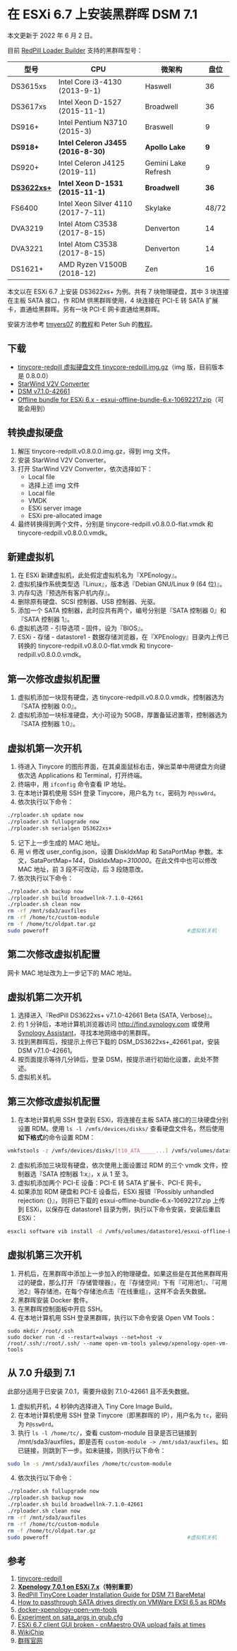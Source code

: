 # 在 ESXi 6.7 上安装黑群晖 DSM 7.1

本文更新于 2022 年 6 月 2 日。

目前 [RedPill Loader Builder](<https://github.com/RedPill-TTG/redpill-load>) 支持的黑群晖型号：

|型号|CPU|微架构|盘位|
| -------- | -------- | -------- | -------- |
|DS3615xs|Intel Core i3-4130 (2013-9-1)|Haswell|36|
|DS3617xs|Intel Xeon D-1527 (2015-11-1)|Broadwell|36|
|DS916+|Intel Pentium N3710 (2015-3)|Braswell|9|
|**DS918+**|**Intel Celeron J3455 (2016-8-30)**|**Apollo Lake**|**9**|
|DS920+|Intel Celeron J4125 (2019-11)|Gemini Lake Refresh|9|
|[**DS3622xs+**](<https://www.synology.com/en-global/products/DS3622xs+>)|**Intel Xeon D-1531 (2015-11-1)**|**Broadwell**|**36**|
|FS6400|Intel Xeon Silver 4110 (2017-7-11)|Skylake|48/72|
|DVA3219|Intel Atom C3538 (2017-8-15)|Denverton|14|
|DVA3221|Intel Atom C3538 (2017-8-15)|Denverton|14|
|DS1621+|AMD Ryzen V1500B (2018-12)|Zen|16|

本文以在 ESXi 6.7 上安装 DS3622xs+ 为例。共有 7 块物理硬盘，其中 3 块连接在主板 SATA 接口，作 RDM 供黑群晖使用，4 块连接在 PCI-E 转 SATA 扩展卡，直通给黑群晖。另有一块 PCI-E 网卡直通给黑群晖。

安装方法参考 [tmyers07](<https://github.com/tmyers07>) 的[教程](<https://www.tsunati.com/blog/xpenology-7-0-1-on-esxi-7-x>)和 Peter Suh 的[教程](<https://xpenology.com/forum/topic/60130-redpill-tinycore-loader-installation-guide-for-dsm-71-baremetal/>)。

## 下载
- [tinycore-redpill 虚拟硬盘文件 tinycore-redpill.img.gz](<https://github.com/pocopico/tinycore-redpill>)（img 版，目前版本是 0.8.0.0）
- [StarWind V2V Converter](<https://www.starwindsoftware.com/starwind-v2v-converter>)
- [DSM v7.1.0-42661](<https://global.download.synology.com/download/DSM/release/7.1/42661/DSM_DS3622xs%2B_42661.pat>)
- [Offline bundle for ESXi 6.x - esxui-offline-bundle-6.x-10692217.zip](<https://flings.vmware.com/esxi-embedded-host-client>)（可能会用到）

## 转换虚拟硬盘
1. 解压 tinycore-redpill.v0.8.0.0.img.gz，得到 img 文件。
2. 安装 StarWind V2V Converter。
3. 打开 StarWind V2V Converter，依次选择如下：
    - Local file
    - 选择上述 img 文件
    - Local file
    - VMDK
    - ESXi server image
    - ESXi pre-allocated image
4. 最终转换得到两个文件，分别是 tinycore-redpill.v0.8.0.0-flat.vmdk 和 tinycore-redpill.v0.8.0.0.vmdk。

## 新建虚拟机
1. 在 ESXi 新建虚拟机，此处假定虚拟机名为『XPEnology』。
2. 虚拟机操作系统类型选『Linux』，版本选『Debian GNU/Linux 9 (64 位)』。
3. 内存勾选『预选所有客户机内存』。
4. 删除原有硬盘、SCSI 控制器、USB 控制器、光驱。
5. 添加一个 SATA 控制器，此时应共有两个，编号分别是『SATA 控制器 0』和『SATA 控制器 1』。
6. 虚拟机选项 - 引导选项 - 固件，设为『BIOS』。
7. ESXi - 存储 - datastore1 - 数据存储浏览器，在『XPEnology』目录内上传已转换的 tinycore-redpill.v0.8.0.0-flat.vmdk 和 tinycore-redpill.v0.8.0.0.vmdk。

## 第一次修改虚拟机配置
1. 虚拟机添加一块现有硬盘，选 tinycore-redpill.v0.8.0.0.vmdk，控制器选为『SATA 控制器 0:0』。
2. 虚拟机添加一块标准硬盘，大小可设为 50GB，厚置备延迟置零，控制器选为『SATA 控制器 1:0』。

## 虚拟机第一次开机
1. 待进入 Tinycore 的图形界面，在其桌面鼠标右击，弹出菜单中用键盘方向键依次选 Applications 和 Terminal，打开终端。
2. 终端中，用 `ifconfig` 命令查看 IP 地址。
3. 在本地计算机使用 SSH 登录 Tinycore，用户名为 `tc`，密码为 `P@ssw0rd`。
4. 依次执行以下命令：

```sh
./rploader.sh update now
./rploader.sh fullupgrade now
./rploader.sh serialgen DS3622xs+
```

5. 记下上一步生成的 MAC 地址。
6. 用 vi 修改 user_config.json，设置 DiskIdxMap 和 SataPortMap 参数。本文，SataPortMap=*144*，DiskIdxMap=*310000*。在此文件中也可以修改 MAC 地址，前 3 段不可改动，后 3 段随意改。
7. 依次执行以下命令：

```sh
./rploader.sh backup now
./rploader.sh build broadwellnk-7.1.0-42661
./rploader.sh clean now
rm -rf /mnt/sda3/auxfiles
rm -rf /home/tc/custom-module
rm -f /home/tc/oldpat.tar.gz
sudo poweroff                                            #虚拟机关机
```

## 第二次修改虚拟机配置
网卡 MAC 地址改为上一步记下的 MAC 地址。

## 虚拟机第二次开机
1. 选择进入『RedPill DS3622xs+ v7.1.0-42661 Beta (SATA, Verbose)』。
2. 约 1 分钟后，本地计算机浏览器访问 <http://find.synology.com> 或使用 [Synology Assistant](<https://www.synology.com/en-us/support/download/DS3622xs+?version=7.1#utilities>)，寻找本地网络中的黑群晖。
3. 找到黑群晖后，按提示上传已下载的 DSM_DS3622xs+\_42661.pat，安装 DSM v7.1.0-42661。
4. 按页面提示等待几分钟后，登录 DSM，按提示进行初始化设置，此处不赘述。
5. 虚拟机关机。

## 第三次修改虚拟机配置
1. 在本地计算机用 SSH 登录到 ESXi，将连接在主板 SATA 接口的三块硬盘分别设置 RDM。使用 `ls -l /vmfs/devices/disks/` 查看硬盘文件名，然后使用**如下格式**的命令设置 RDM：

```sh
vmkfstools -z /vmfs/devices/disks/[t10_ATA_____...] /vmfs/volumes/datastore1/XPEnology/[...]_RDM.vmdk
```

2. 虚拟机添加三块现有硬盘，依次使用上面设置过 RDM 的三个 vmdk 文件，控制器选『SATA 控制器 1:x』，x 从 1 至 3。
3. 虚拟机添加两个 PCI-E 设备：PCI-E 转 SATA 扩展卡、PCI-E 网卡。
4. 如果添加 RDM 硬盘和 PCI-E 设备后，ESXi 报错『Possibly unhandled rejection: {}』，则将已下载的 esxui-offline-bundle-6.x-10692217.zip 上传到 ESXi，以保存在 datastore1 目录为例，执行以下命令安装，安装后重启 ESXi：

```sh
esxcli software vib install -d /vmfs/volumes/datastore1/esxui-offline-bundle-6.x-10692217.zip
```

## 虚拟机第三次开机
1. 开机后，在黑群晖中添加上一步加入的物理硬盘。如果这些是在其他黑群晖用过的硬盘，那么打开『存储管理器』，在『存储空间』下有『可用池1』、『可用池2』等存储池，在每个存储池点击『在线重组』，这样不会丢失数据。
2. 黑群晖安装 Docker 套件。
3. 在黑群晖控制面板中开启 SSH。
4. 在本地计算机用 SSH 登录黑群晖，执行以下命令安装 Open VM Tools：

```
sudo mkdir /root/.ssh
sudo docker run -d --restart=always --net=host -v /root/.ssh/:/root/.ssh/ --name open-vm-tools yalewp/xpenology-open-vm-tools
```

## 从 7.0 升级到 7.1
此部分适用于已安装 7.0.1，需要升级到 7.1.0-42661 且不丢失数据。
1. 虚拟机开机，4 秒钟内选择进入 Tiny Core Image Build。
2. 在本地计算机使用 SSH 登录 Tinycore（即黑群晖的 IP），用户名为 `tc`，密码为 `P@ssw0rd`。
3. 执行 `ls -l /home/tc/`，查看 custom-module 目录是否已链接到 /mnt/sda3/auxfiles，即是否有 `custom-module -> /mnt/sda3/auxfiles`。如已链接，则跳到下一步。如未链接，则执行以下命令：

```sh
sudo ln -s /mnt/sda3/auxfiles /home/tc/custom-module
```

4. 依次执行以下命令：

```sh
./rploader.sh fullupgrade now
./rploader.sh backup now
./rploader.sh build broadwellnk-7.1.0-42661
./rploader.sh clean now
rm -rf /mnt/sda3/auxfiles
rm -rf /home/tc/custom-module
rm -f /home/tc/oldpat.tar.gz
sudo poweroff                                            #虚拟机关机
```

## 参考
1. [tinycore-redpill](<https://github.com/pocopico/tinycore-redpill>)
2. [**Xpenology 7.0.1 on ESXi 7.x**](<https://www.tsunati.com/blog/xpenology-7-0-1-on-esxi-7-x>)**（特别重要）**
3. [RedPill TinyCore Loader Installation Guide for DSM 7.1 BareMetal](<https://xpenology.com/forum/topic/60130-redpill-tinycore-loader-installation-guide-for-dsm-71-baremetal>)
4. [How to passthrough SATA drives directly on VMWare EXSI 6.5 as RDMs](<https://gist.github.com/Hengjie/1520114890bebe8f805d337af4b3a064>)
5. [docker-xpenology-open-vm-tools](<https://github.com/yale-wp/docker-xpenology-open-vm-tools>)
6. [Experiment on sata_args in grub.cfg](<https://gugucomputing.wordpress.com/2018/11/11/experiment-on-sata_args-in-grub-cfg>)
7. [ESXi 6.7 client GUI broken - cnMaestro OVA upload fails at times](<https://community.cambiumnetworks.com/t/esxi-6-7-client-gui-broken-cnmaestro-ova-upload-fails-at-times/61731>)
8. [WikiChip](<https://en.wikichip.org>)
9. [群晖官网](<https://www.synology.com>)
